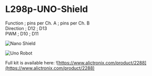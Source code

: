 # L298p-UNO-Shield

Function  ;            pins per Ch. A ;       pins per Ch. B <br>
Direction ;               D12      ;                  D13    <br>
PWM      ;                D10       ;                   D11   <br>



![Nano Shield](https://github.com/Alictronix/L298p-UNO-Shield/blob/master/l298p-uno.jpg)

![Uno Robot](https://github.com/Alictronix/L298p-UNO-Shield/blob/master/uno-robot.jpg)

Full kit is available here:
![https://www.alictronix.com/product/2288](https://www.alictronix.com/product/2288)
